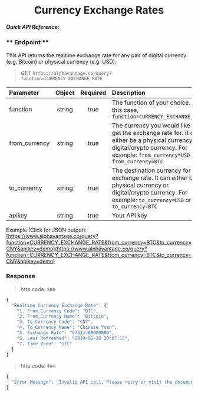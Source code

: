 <center>
  <h1>Currency Exchange Rates</h1>
</center>

##### Quick API Reference:

<!-- tabs:start -->

### ** Endpoint **

This API returns the realtime exchange rate for any pair of digital currency (e.g. Bitcoin) or physical currency (e.g. USD). 

> GET `https://alphavantage.co/query?function=CURRENCY_EXCHANGE_RATE`

| Parameter       | Object  | Required  | Description |
| :---            | :---:   | :---:     | :---        |
| function        | string  | true      | The function of your choice. In this case, `function=CURRENCY_EXCHANGE_RATE` |
| from\_currency  | string  | true      | The currency you would like to get the exchange rate for. It can either be a physical currency or digital/crypto currency. For example: `from_currency=USD` or `from_currency=BTC` |  
| to\_currency    | string  | true      | The destination currency for the exchange rate. It can either be a physical currency or digital/crypto currency. For example: `to_currency=USD` or `to_currency=BTC` |
| apikey          | string  | true      | Your API key | 

Example (Click for JSON output):  
[https://www.alphavantage.co/query?function=CURRENCY_EXCHANGE_RATE&from_currency=BTC&to_currency=CNY&apikey=demo](https://www.alphavantage.co/query?function=CURRENCY_EXCHANGE_RATE&from_currency=BTC&to_currency=CNY&apikey=demo)


### **Response**

> http code: `200`  

```javascript
{
  "Realtime Currency Exchange Rate": {
    "1. From_Currency Code": "BTC",
    "2. From_Currency Name": "Bitcoin",
    "3. To_Currency Code": "CNY",
    "4. To_Currency Name": "Chinese Yuan",
    "5. Exchange Rate": "27513.09000000",
    "6. Last Refreshed": "2019-02-20 20:07:15",
    "7. Time Zone": "UTC"
  }
}
```

> http code: `404`

```javascript
{
  "Error Message": "Invalid API call. Please retry or visit the documentation (https://www.alphavantage.co/documentation/) for CURRENCY_EXCHANGE_RATE."
}
```

<!-- tabs:end -->
